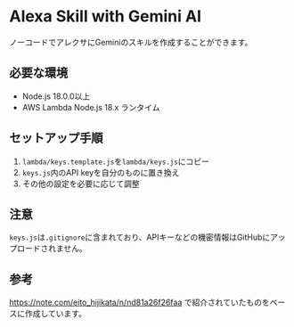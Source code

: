 # Alexa Skill with Gemini AI

ノーコードでアレクサにGeminiのスキルを作成することができます。

## 必要な環境

- Node.js 18.0.0以上
- AWS Lambda Node.js 18.x ランタイム

## セットアップ手順

1. `lambda/keys.template.js`を`lambda/keys.js`にコピー
2. `keys.js`内のAPI keyを自分のものに置き換え
3. その他の設定を必要に応じて調整

## 注意
`keys.js`は`.gitignore`に含まれており、APIキーなどの機密情報はGitHubにアップロードされません。

## 参考

https://note.com/eito_hijikata/n/nd81a26f26faa
で紹介されていたものをベースに作成しています。
